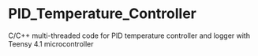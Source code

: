 # PID_Temperature_Controller
C/C++ multi-threaded code for PID temperature controller and logger with Teensy 4.1 microcontroller 
